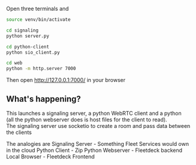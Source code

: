 Open three terminals and 
```bash
source venv/bin/activate
```

```bash
cd signaling
python server.py
```

```bash
cd python-client
python sio_client.py
```

```bash
cd web
python -m http.server 7000
```

Then open http://127.0.0.1:7000/ in your browser

## What's happening?
This launches a signaling server, a python WebRTC client and a python  
(all the python webserver does is host files for the client to read).  
The signaling server use socketio to create a room and pass data between the 
clients

The analogies are
Signaling Server - Something Fleet Services would own in the cloud
Python Client - Zip
Python Webserver - Fleetdeck backend
Local Browser - Fleetdeck Frontend